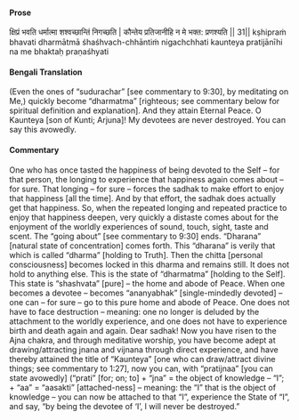 #### Prose 

क्षिप्रं भवति धर्मात्मा शश्वच्छान्तिं निगच्छति |
कौन्तेय प्रतिजानीहि न मे भक्त: प्रणश्यति || 31||
kṣhipraṁ bhavati dharmātmā śhaśhvach-chhāntiṁ nigachchhati
kaunteya pratijānīhi na me bhaktaḥ praṇaśhyati

 #### Bengali Translation 

(Even the ones of “sudurachar” [see commentary to 9:30], by meditating on Me,) quickly become “dharmatma” [righteous; see commentary below for spiritual definition and explanation]. And they attain Eternal Peace. O Kaunteya [son of Kunti; Arjuna]! My devotees are never destroyed. You can say this avowedly.

 #### Commentary 

One who has once tasted the happiness of being devoted to the Self – for that person, the longing to experience that happiness again comes about – for sure. That longing – for sure – forces the sadhak to make effort to enjoy that happiness [all the time]. And by that effort, the sadhak does actually get that happiness. So, when the repeated longing and repeated practice to enjoy that happiness deepen, very quickly a distaste comes about for the enjoyment of the worldly experiences of sound, touch, sight, taste and scent. The “going about” [see commentary to 9:30] ends. “Dharana” [natural state of concentration] comes forth. This “dharana” is verily that which is called “dharma” [holding to Truth]. Then the chitta [personal consciousness] becomes locked in this dharma and remains still. It does not hold to anything else. This is the state of  “dharmatma” [holding to the Self]. This state is “shashvata” [pure] – the home and abode of Peace. When one becomes a devotee – becomes “ananyabhak” [single-mindedly devoted] – one can – for sure – go to this pure home and abode of Peace. One does not have to face destruction – meaning: one no longer is deluded by the attachment to the worldly experience, and one does not have to experience birth and death again and again. Dear sadhak! Now you have risen to the Ajna chakra, and through meditative worship, you have become adept at drawing/attracting jnana and vijnana through direct experience, and have thereby attained the title of “Kaunteya” [one who can draw/attract divine things; see commentary to 1:27], now you can, with “pratijnaa” [you can state avowedly] (“prati” [for; on; to] + “jna” = the object of knowledge – “I”; + “aa” = “aasakti” [attached-ness] – meaning: the “I” that is the object of knowledge – you can now be attached to that “I”, experience the State of “I”, and say, “by being the devotee of ‘I’, I will never be destroyed.”